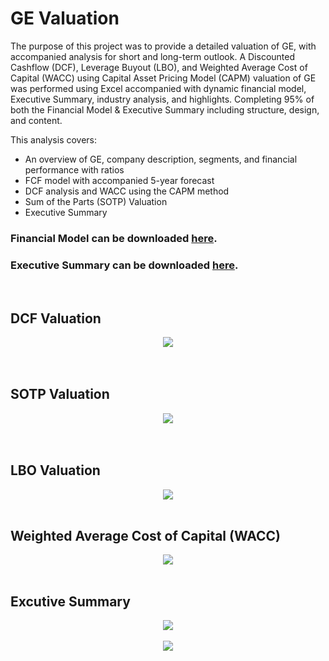 # GE Valuation

The purpose of this project was to provide a detailed valuation of GE, with accompanied analysis for short and long-term outlook. A Discounted Cashflow (DCF), Leverage Buyout (LBO), and Weighted Average Cost of Capital (WACC) using Capital Asset Pricing Model (CAPM) valuation of GE was performed using Excel accompanied with dynamic financial model, Executive Summary, industry analysis, and highlights. Completing 95% of both the Financial Model & Executive Summary including structure, design, and content. 

This analysis covers:
* An overview of GE, company description, segments, and financial performance with ratios
* FCF model with accompanied 5-year forecast
* DCF analysis and WACC using the CAPM method
* Sum of the Parts (SOTP) Valuation
* Executive Summary

### Financial Model can be downloaded [here](https://github.com/kyle-w-brown/GE-Valuation/blob/master/GE_Valuation_Group-5.xlsx?raw=true).
### Executive Summary can be downloaded [here](https://github.com/kyle-w-brown/GE-Valuation/raw/master/GE_Memo_Group-5.pdf).

<br>

## DCF Valuation

<div align="center">
  <img src="https://raw.githubusercontent.com/kyle-w-brown/GE-Valuation/master/Images/dcf.png"><br><br>
</div>

<br>

## SOTP Valuation

<div align="center">
  <img src="https://raw.githubusercontent.com/kyle-w-brown/GE-Valuation/master/Images/sotp.png"><br><br>
</div>

<br>

## LBO Valuation

<div align="center">
  <img src="https://raw.githubusercontent.com/kyle-w-brown/GE-Valuation/master/Images/lbo.png"><br><br>
</div>


## Weighted Average Cost of Capital (WACC)

<div align="center">
  <img src="https://raw.githubusercontent.com/kyle-w-brown/GE-Valuation/master/Images/wacc.png"><br><br>
</div>

## Excutive Summary

<div align="center">
  <img src="https://raw.githubusercontent.com/kyle-w-brown/GE-Valuation/master/Images/Memo-1.PNG"><br><br>
</div>


<div align="center">
  <img src="https://raw.githubusercontent.com/kyle-w-brown/GE-Valuation/master/Images/memo-2.PNG"><br><br>
</div>
